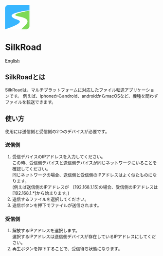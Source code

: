 <img width="80" src="../assets/icon/icon.png">

# SilkRoad
[English](../README.md)

## SilkRoadとは
SilkRoadは、マルチプラットフォームに対応したファイル転送アプリケーションです。
例えば、iphoneからandroid、androidからmacOSなど、機種を問わずファイルを転送できます。


## 使い方
使用には送信側と受信側の2つのデバイスが必要です。


### 送信側
1. 受信デバイスのIPアドレスを入力してください。</br>
この時、受信側デバイスと送信側デバイスが同じネットワークにいることを確認してください。</br>
同じネットワークの場合、送信側と受信側のIPアドレスはよく似たものになります。</br>
(例えば送信側のIPアドレスが　[192.168.1.15]の場合、受信側のIPアドレスは[192.168.1.*]から始まります。)
1. 送信するファイルを選択してください。
1. 送信ボタンを押下でファイルが送信されます。

### 受信側
1. 解放するIPアドレスを選択します。</br>
選択するIPアドレスは送信側デバイスが存在しているIPアドレスにしてください。
2. 再生ボタンを押下することで、受信待ち状態になります。

